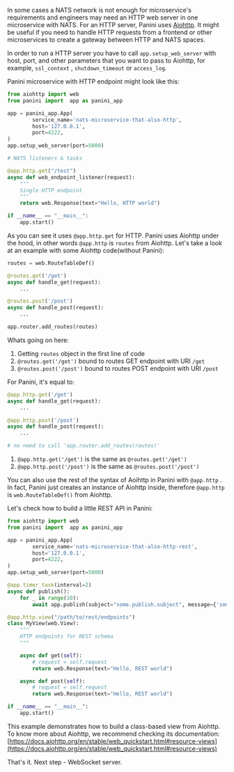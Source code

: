 In some cases a NATS network is not enough for microservice's requirements and engineers may need an HTTP web server in one microservice with NATS. For an HTTP server, Panini uses [Aiohttp](https://github.com/aio-libs/aiohttp). It might be useful if you need to handle HTTP requests from a frontend or other microservices to create a gateway between HTTP and NATS spaces.

In order to run a HTTP server you have to call <span class="red">`app.setup_web_server`</span> with host, port, and other parameters that you want to pass to Aiohttp, for example, <span class="red">`ssl_context`</span> , <span class="red">`shutdown_timeout`</span> or <span class="red">`access_log`</span>.

Panini microservice with HTTP endpoint might look like this:

```python
from aiohttp import web
from panini import  app as panini_app

app = panini_app.App(
        service_name='nats-microservice-that-also-http',
        host='127.0.0.1',
        port=4222,
)
app.setup_web_server(port=5000)

# NATS listeners & tasks

@app.http.get("/test")
async def web_endpoint_listener(request):
    """
    Single HTTP endpoint
    """
    return web.Response(text="Hello, HTTP world")

if __name__ == "__main__":
    app.start()
```

As you can see it uses <span class="red">`@app.http.get`</span> for HTTP.  Panini uses Aiohttp under the hood, in other words <span class="red">`@app.http`</span> is <span class="red">`routes`</span> from Aiohttp. Let's take a look at an example with some Aiohttp code(without Panini): 

```python
routes = web.RouteTableDef()

@routes.get('/get')
async def handle_get(request):
    ...

@routes.post('/post')
async def handle_post(request):
    ...

app.router.add_routes(routes)
```

Whats going on here:

1. Getting <span class="red">`routes`</span> object in the first line of code
2. <span class="red">`@routes.get('/get')`</span> bound to routes GET endpoint with URI <span class="red">`/get`</span>
3. <span class="red">`@routes.post('/post')`</span> bound to routes POST endpoint with URI <span class="red">`/post`</span>

For Panini, it's equal to:

```python
@app.http.get('/get')
async def handle_get(request):
    ...

@app.http.post('/post')
async def handle_post(request):
    ...

# no need to call 'app.router.add_routes(routes)'
```

1. <span class="red">`@app.http.get('/get')`</span> is the same as <span class="red">`@routes.get('/get')`</span>
2. <span class="red">`@app.http.post('/post')`</span> is the same as <span class="red">`@routes.post('/post')`</span>

You can also use the rest of the syntax of Aoihttp in Panini with <span class="red">`@app.http`</span> . In fact, Panini just creates an instance of Aiohttp inside, therefore <span class="red">`@app.http`</span>  is <span class="red">`web.RouteTableDef()`</span>  from Aiohttp. 

Let's check how to build a little REST API in Panini:

```python
from aiohttp import web
from panini import  app as panini_app

app = panini_app.App(
        service_name='nats-microservice-that-also-http-rest',
        host='127.0.0.1',
        port=4222,
)
app.setup_web_server(port=5000)

@app.timer_task(interval=2)  
async def publish():
    for _ in range(10):
        await app.publish(subject="some.publish.subject", message={'some':'message'})

@app.http.view("/path/to/rest/endpoints")
class MyView(web.View):
    """
    HTTP endpoints for REST schema
    """

    async def get(self):
        # request = self.request
        return web.Response(text="Hello, REST world")

    async def post(self):
        # request = self.request
        return web.Response(text="Hello, REST world")

if __name__ == "__main__":
    app.start()
```

This example demonstrates how to build a class-based view from Aiohttp. To know more about Aiohttp, we recommend checking its documentation: [https://docs.aiohttp.org/en/stable/web_quickstart.html#resource-views](https://docs.aiohttp.org/en/stable/web_quickstart.html#resource-views) 

That's it. Next step - WebSocket server.